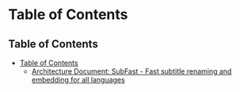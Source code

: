 # Table of Contents

## Table of Contents

- [Table of Contents](#table-of-contents)
  - [Architecture Document: SubFast - Fast subtitle renaming and embedding for all languages](./architecture-document-subtitle-renamer-tool-ar-subtitle-embedding-feature.md)
